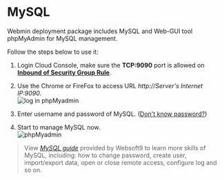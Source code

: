 # MySQL

Webmin deployment package includes MySQL and Web-GUI tool phpMyAdmin for MySQL management. 

Follow the steps below to use it:

1. Login Cloud Console, make sure the **TCP:9090** port is allowed on **[Inbound of Security Group Rule](https://support.websoft9.com/docs/faq/tech-instance.html)**.

2. Use the Chrome or FireFox to access URL *http://Server's Internet IP:9090*.  
  ![log in phpMyadmin](https://libs.websoft9.com/Websoft9/DocsPicture/en/mysql/mysql-login-websoft9.png)

3. Enter username and password of MySQL. ([Don't know password?](/stack-accounts.md))  

4. Start to manage MySQL now.  
  ![phpMyadmin](https://libs.websoft9.com/Websoft9/DocsPicture/en/phpmyadmin/phpmyadmin-createdb-websoft9.png)

> View *[MySQL guide](https://support.websoft9.com/docs/mysql/)* provided by Websoft9 to learn more skills of MySQL, including: how to change password, create user, import/export data, open or close remote access, configure log and so on.
